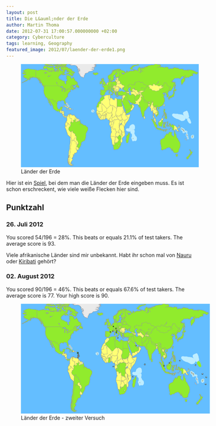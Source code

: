 ```yaml
---
layout: post
title: Die L&auml;nder der Erde
author: Martin Thoma
date: 2012-07-31 17:00:57.000000000 +02:00
category: Cyberculture
tags: learning, Geography
featured_image: 2012/07/laender-der-erde1.png
---
```

<figure class="aligncenter">
            <a href="../images/2012/07/laender-der-erde.png"><img src="../images/2012/07/laender-der-erde.png" alt="L&auml;nder der Erde" style="max-width:482px;max-height:280px;" class=" wp-image-35581 "/></a>
            <figcaption class="text-center">L&auml;nder der Erde</figcaption>
        </figure>

Hier ist ein <a href="http://www.jetpunk.com/quizzes/lander-der-welt-quiz">Spiel</a>, bei dem man die L&auml;nder der Erde eingeben muss. Es ist schon erschreckent, wie viele wei&szlig;e Flecken hier sind.

<h2>Punktzahl</h2>
<h3>26. Juli 2012</h3>
You scored 54/196 = 28%.
This beats or equals 21.1% of test takers.
The average score is 93.

Viele afrikanische L&auml;nder sind mir unbekannt. Habt ihr schon mal von <a href="http://de.wikipedia.org/wiki/Nauru">Nauru</a> oder <a href="http://de.wikipedia.org/wiki/Kiribati">Kiribati</a> geh&ouml;rt?

<h3>02. August 2012</h3>
You scored 90/196 = 46%.
This beats or equals 67.6% of test takers.
The average score is 77.
Your high score is 90.

<figure class="aligncenter">
            <a href="../images/2012/07/laender-der-erde-2.png"><img src="../images/2012/07/laender-der-erde-2.png" alt="L&auml;nder der Erde - zweiter Versuch" style="max-width:512px;max-height:298px" class="size-full wp-image-37601"/></a>
            <figcaption class="text-center">L&auml;nder der Erde - zweiter Versuch</figcaption>
        </figure>
